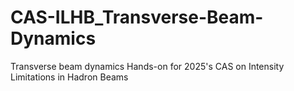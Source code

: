 # CAS-ILHB_Transverse-Beam-Dynamics
Transverse beam dynamics Hands-on for 2025's CAS on Intensity Limitations in Hadron Beams 
